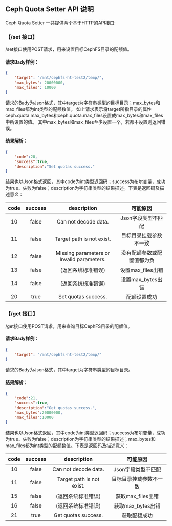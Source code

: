 ## Ceph Quota Setter API 说明
Ceph Quota Setter 一共提供两个基于HTTP的API接口:

### 【/set 接口】

/set接口使用POST请求，用来设置目标CephFS目录的配额值。

#### 请求Bady样例：
``` json
{
    "target": "/mnt/cephfs-ht-test2/temp/",
    "max_bytes": 20000000,
    "max_files": 10000
}
```
请求的Bady为Json格式，其中target为字符串类型的目标目录；max_bytes和max_files都为int类型的配额数值。
如上请求表示将target所指目录的属性ceph.quota.max_bytes和ceph.quota.max_files设置成max_bytes和max_files中所设置的值。
其中max_bytes和max_files至少设置一个，若都不设置则返回错误。

#### 结果解析：
```json
{
    "code":20,
    "success":true,
    "description":"Set quotas success."
}
```
结果也以Json格式返回，其中code为int类型返回码；success为布尔变量，成功为true、失败为false；description为字符串类型的结果描述。下表是返回码及描述意义：

|code|success| description|可能原因|
|:--:| :--: | :--: |:--: |
| 10 |false |Can not decode data.   |Json字段类型不匹配|
| 11 |false |Target path is not exist. |目标目录挂载参数不一致|
| 12 |false |Missing parameters or Invalid parameters. |没有配额参数或配置值都为负|
| 13 |false |(返回系统标准错误) |设置max_files出错|
| 14 |false |(返回系统标准错误) |设置max_bytes出错|
| 20 |true  |Set quotas success. | 配额设置成功|


### 【/get 接口】
/get接口使用POST请求，用来查询目标CephFS目录的配额值。

#### 请求Bady样例：
``` json
{
    "target": "/mnt/cephfs-ht-test2/temp/"
}
```
请求的Bady为Json格式，其中target为字符串类型的目标目录。

#### 结果解析：
```json
{
    "code":21,
    "success":true,
    "description":"Get quotas success.",
    "max_bytes":20000000,
    "max_files":10000
}
```
结果也以Json格式返回，其中code为int类型返回码；success为布尔变量，成功为true、失败为false；description为字符串类型的结果描述；max_bytes和max_files都为int类型的配额数值。下表是返回码及描述意义：

|code|success| description|可能原因|
|:--:| :--: | :--: |:--: |
| 10 |false |Can not decode data.   |Json字段类型不匹配|
| 11 |false |Target path is not exist. |目标目录挂载参数不一致|
| 15 |false |(返回系统标准错误) |获取max_files出错|
| 16 |false |(返回系统标准错误) |获取max_bytes出错|
| 21 |true  |Get quotas success. | 获取配额成功|
